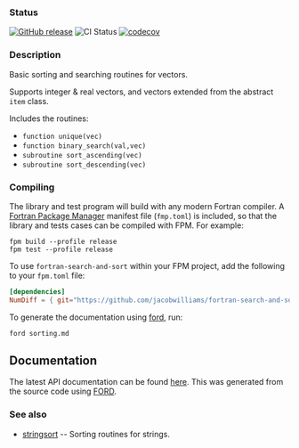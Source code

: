 ### Status

[![GitHub release](https://img.shields.io/github/release/jacobwilliams/fortran-search-and-sort.svg?style=plastic)](https://github.com/jacobwilliams/fortran-search-and-sort/releases/latest)
![CI Status](https://github.com/jacobwilliams/fortran-search-and-sort/actions/workflows/CI.yml/badge.svg)
[![codecov](https://codecov.io/gh/jacobwilliams/fortran-search-and-sort/branch/master/graph/badge.svg?token=43HK33CSMY)](https://codecov.io/gh/jacobwilliams/fortran-search-and-sort)


### Description

Basic sorting and searching routines for vectors.

Supports integer & real vectors, and vectors extended from the abstract `item` class.

Includes the routines:

 * `function unique(vec)`
 * `function binary_search(val,vec)`
 * `subroutine sort_ascending(vec)`
 * `subroutine sort_descending(vec)`

### Compiling

The library and test program will build with any modern Fortran compiler. A [Fortran Package Manager](https://github.com/fortran-lang/fpm) manifest file (`fmp.toml`) is included, so that the library and tests cases can be compiled with FPM. For example:

```text
fpm build --profile release
fpm test --profile release
```

To use `fortran-search-and-sort` within your FPM project, add the following to your `fpm.toml` file:
```toml
[dependencies]
NumDiff = { git="https://github.com/jacobwilliams/fortran-search-and-sort.git" }
```

To generate the documentation using [ford](https://github.com/Fortran-FOSS-Programmers/ford), run:

```text
ford sorting.md
```

## Documentation

The latest API documentation can be found [here](https://jacobwilliams.github.io/fortran-search-and-sort/). This was generated from the source code using [FORD](https://github.com/Fortran-FOSS-Programmers/ford).


### See also

 * [stringsort](https://github.com/jacobwilliams/stringsort) -- Sorting routines for strings.
